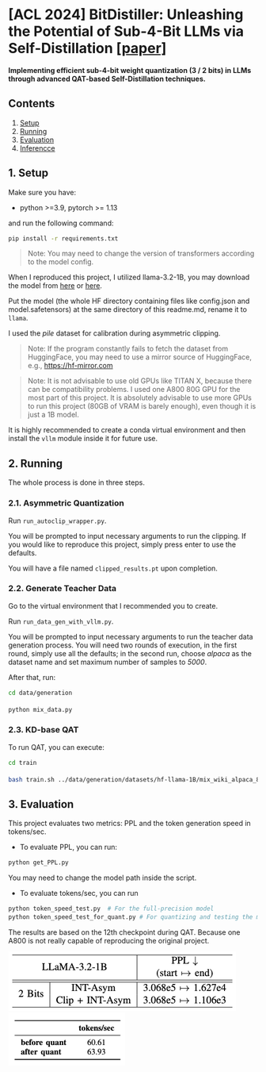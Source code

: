 # [ACL 2024] BitDistiller: Unleashing the Potential of Sub-4-Bit LLMs via Self-Distillation [[paper]](http://arxiv.org/abs/2402.10631)

**Implementing efficient sub-4-bit weight quantization (3 / 2 bits) in LLMs through advanced QAT-based Self-Distillation techniques.**

## Contents
1. [Setup](#1-setup)
2. [Running](#2-running)
3. [Evaluation](#3-evaluation)
4. [Inferencce](#4-inference)

## 1. Setup
Make sure you have:
* python >=3.9, pytorch >= 1.13
  
and run the following command:
```bash
pip install -r requirements.txt 
```
>Note: You may need to change the version of transformers according to the model config.

When I reproduced this project, I utilized llama-3.2-1B, you may download the model from [here](https://huggingface.co/NousResearch/Llama-3.2-1B/tree/main) or [here](https://huggingface.co/meta-llama/Llama-3.2-1B/tree/main).

Put the model (the whole HF directory containing files like config.json and model.safetensors) at the same directory of this readme.md, rename it to `llama`. 

I used the *pile* dataset for calibration during asymmetric clipping.

>Note: If the program constantly fails to fetch the dataset from HuggingFace, you may need to use a mirror source of HuggingFace, e.g., https://hf-mirror.com

>Note: It is not advisable to use old GPUs like TITAN X, because there can be compatibility problems. I used one A800 80G GPU for the most part of this project. It is absolutely advisable to use more GPUs to run this project (80GB of VRAM is barely enough), even though it is just a 1B model. 

It is highly recommended to create a conda virtual environment and then install the `vllm` module inside it for future use.

## 2. Running

The whole process is done in three steps.

### 2.1. Asymmetric Quantization

Run `run_autoclip_wrapper.py`.

You will be prompted to input necessary arguments to run the clipping. If you would like to reproduce this project, simply press enter to use the defaults.

You will have a file named `clipped_results.pt` upon completion.

### 2.2. Generate Teacher Data

Go to the virtual environment that I recommended you to create.

Run `run_data_gen_with_vllm.py`.

You will be prompted to input necessary arguments to run the teacher data generation process. You will need two rounds of execution, in the first round, simply use all the defaults; in the second run, choose *alpaca* as the dataset name and set maximum number of samples to *5000*.

After that, run:

```bash
cd data/generation

python mix_data.py
```

### 2.3. KD-base QAT

To run QAT, you can execute:

```bash
cd train
    
bash train.sh ../data/generation/datasets/hf-llama-1B/mix_wiki_alpaca_8000.json ./ckpts/hf-llama-1B/int2-g128/ ./logs/hf-llama-1B/int2-g128/ 4
```

## 3. Evaluation
This project evaluates two metrics: PPL and the token generation speed in tokens/sec.

* To evaluate PPL, you can run:
```bash
python get_PPL.py
```
You may need to change the model path inside the script.

* To evaluate tokens/sec, you can run

```bash
python token_speed_test.py  # For the full-precision model
python token_speed_test_for_quant.py # For quantizing and testing the model
```

The results are based on the 12th checkpoint during QAT. Because one A800 is not really capable of reproducing the original project.

![Alt text](imgs/PPL.png)
![Alt text](imgs/tks.png)